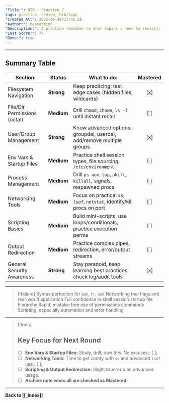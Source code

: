 ```yaml
---
"Title:": HTB - Practice 2
tags: practice, review, htb/logs
"Created At:": 2025-06-26T17:46:28
"Author:": Mastermind
"Description:": A practice reminder on what topics i need to revisit;
"Last Score:": 77
"Done:": true
---
```



---
## Summary Table

| Section:                     | Status     | What to do:                                                             | Mastered |
| ---------------------------- | ---------- | ----------------------------------------------------------------------- | :------: |
| Filesystem Navigation        | **Strong** | Keep practicing; test edge cases (hidden files, wildcards)              |   [x]    |
| File/Dir Permissions (octal) | **Medium** | Drill `chmod`, `chown`, `ls -l` until instant recall                    |   [ ]    |
| User/Group Management        | **Strong** | Know advanced options: groupdel, userdel, add/remove multiple groups    |   [x]    |
| Env Vars & Startup Files     | **Medium** | Practice shell session types, file sourcing, `/etc/environment`         |   [ ]    |
| Process Management           | **Medium** | Drill `ps aux`, `top`, `pkill`, `killall`, signals, respawned procs     |   [ ]    |
| Networking Tools             | **Medium** | Focus on practical `ss`, `lsof`, `netstat`, identify/kill procs on port |   [ ]    |
| Scripting Basics             | **Medium** | Build mini-scripts, use loops/conditionals, practice execution perms    |   [ ]    |
| Output Redirection           | **Medium** | Practice complex pipes, redirection, error/output streams               |   [ ]    |
| General Security Awareness   | **Strong** | Stay paranoid, keep learning best practices, check log/audit tools      |   [x]    |

---

>[!failure]
>Syntax perfection for `awk`, `tr`, `sed`
> Networking tool flags and real-world application
> Full confidence in shell session startup file hierarchy
> Rapid, mistake-free use of permissions commands
> Scripting, especially automation and error handling        

---

>[!todo] 
>## Key Focus for Next Round
>- [ ] **Env Vars & Startup Files:** Study, drill, _own this_. No excuses.: [   ];
>- [ ] **Networking Tools:** Time to get comfy with `ss` and advanced `lsof` use.: [   ];
>- [ ] **Scripting & Output Redirection:** Slight brush-up on advanced usage.
>- [ ] **Archive note when all are checked as Mastered;**

---
**Back to [[_index]]**


